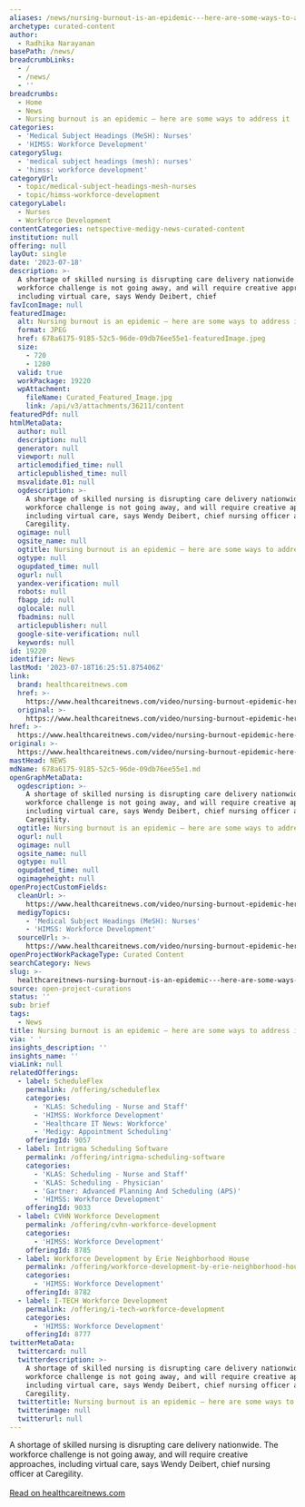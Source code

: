 ```yaml
---
aliases: /news/nursing-burnout-is-an-epidemic---here-are-some-ways-to-address-it
archetype: curated-content
author:
  - Radhika Narayanan
basePath: /news/
breadcrumbLinks:
  - /
  - /news/
  - ''
breadcrumbs:
  - Home
  - News
  - Nursing burnout is an epidemic – here are some ways to address it
categories:
  - 'Medical Subject Headings (MeSH): Nurses'
  - 'HIMSS: Workforce Development'
categorySlug:
  - 'medical subject headings (mesh): nurses'
  - 'himss: workforce development'
categoryUrl:
  - topic/medical-subject-headings-mesh-nurses
  - topic/himss-workforce-development
categoryLabel:
  - Nurses
  - Workforce Development
contentCategories: netspective-medigy-news-curated-content
institution: null
offering: null
layOut: single
date: '2023-07-18'
description: >-
  A shortage of skilled nursing is disrupting care delivery nationwide. The
  workforce challenge is not going away, and will require creative approaches,
  including virtual care, says Wendy Deibert, chief
favIconImage: null
featuredImage:
  alt: Nursing burnout is an epidemic – here are some ways to address it
  format: JPEG
  href: 678a6175-9185-52c5-96de-09db76ee55e1-featuredImage.jpeg
  size:
    - 720
    - 1280
  valid: true
  workPackage: 19220
  wpAttachment:
    fileName: Curated_Featured_Image.jpg
    link: /api/v3/attachments/36211/content
featuredPdf: null
htmlMetaData:
  author: null
  description: null
  generator: null
  viewport: null
  articlemodified_time: null
  articlepublished_time: null
  msvalidate.01: null
  ogdescription: >-
    A shortage of skilled nursing is disrupting care delivery nationwide. The
    workforce challenge is not going away, and will require creative approaches,
    including virtual care, says Wendy Deibert, chief nursing officer at
    Caregility.
  ogimage: null
  ogsite_name: null
  ogtitle: Nursing burnout is an epidemic – here are some ways to address it
  ogtype: null
  ogupdated_time: null
  ogurl: null
  yandex-verification: null
  robots: null
  fbapp_id: null
  oglocale: null
  fbadmins: null
  articlepublisher: null
  google-site-verification: null
  keywords: null
id: 19220
identifier: News
lastMod: '2023-07-18T16:25:51.875406Z'
link:
  brand: healthcareitnews.com
  href: >-
    https://www.healthcareitnews.com/video/nursing-burnout-epidemic-here-are-some-ways-address-it
  original: >-
    https://www.healthcareitnews.com/video/nursing-burnout-epidemic-here-are-some-ways-address-it
href: >-
  https://www.healthcareitnews.com/video/nursing-burnout-epidemic-here-are-some-ways-address-it
original: >-
  https://www.healthcareitnews.com/video/nursing-burnout-epidemic-here-are-some-ways-address-it
mastHead: NEWS
mdName: 678a6175-9185-52c5-96de-09db76ee55e1.md
openGraphMetaData:
  ogdescription: >-
    A shortage of skilled nursing is disrupting care delivery nationwide. The
    workforce challenge is not going away, and will require creative approaches,
    including virtual care, says Wendy Deibert, chief nursing officer at
    Caregility.
  ogtitle: Nursing burnout is an epidemic – here are some ways to address it
  ogurl: null
  ogimage: null
  ogsite_name: null
  ogtype: null
  ogupdated_time: null
  ogimageheight: null
openProjectCustomFields:
  cleanUrl: >-
    https://www.healthcareitnews.com/video/nursing-burnout-epidemic-here-are-some-ways-address-it
  medigyTopics:
    - 'Medical Subject Headings (MeSH): Nurses'
    - 'HIMSS: Workforce Development'
  sourceUrl: >-
    https://www.healthcareitnews.com/video/nursing-burnout-epidemic-here-are-some-ways-address-it
openProjectWorkPackageType: Curated Content
searchCategory: News
slug: >-
  healthcareitnews-nursing-burnout-is-an-epidemic---here-are-some-ways-to-address-it
source: open-project-curations
status: ''
sub: brief
tags:
  - News
title: Nursing burnout is an epidemic – here are some ways to address it
via: ' '
insights_description: ''
insights_name: ''
viaLink: null
relatedOfferings:
  - label: ScheduleFlex
    permalink: /offering/scheduleflex
    categories:
      - 'KLAS: Scheduling - Nurse and Staff'
      - 'HIMSS: Workforce Development'
      - 'Healthcare IT News: Workforce'
      - 'Medigy: Appointment Scheduling'
    offeringId: 9057
  - label: Intrigma Scheduling Software
    permalink: /offering/intrigma-scheduling-software
    categories:
      - 'KLAS: Scheduling - Nurse and Staff'
      - 'KLAS: Scheduling - Physician'
      - 'Gartner: Advanced Planning And Scheduling (APS)'
      - 'HIMSS: Workforce Development'
    offeringId: 9033
  - label: CVHN Workforce Development
    permalink: /offering/cvhn-workforce-development
    categories:
      - 'HIMSS: Workforce Development'
    offeringId: 8785
  - label: Workforce Development by Erie Neighborhood House
    permalink: /offering/workforce-development-by-erie-neighborhood-house
    categories:
      - 'HIMSS: Workforce Development'
    offeringId: 8782
  - label: I-TECH Workforce Development
    permalink: /offering/i-tech-workforce-development
    categories:
      - 'HIMSS: Workforce Development'
    offeringId: 8777
twitterMetaData:
  twittercard: null
  twitterdescription: >-
    A shortage of skilled nursing is disrupting care delivery nationwide. The
    workforce challenge is not going away, and will require creative approaches,
    including virtual care, says Wendy Deibert, chief nursing officer at
    Caregility.
  twittertitle: Nursing burnout is an epidemic – here are some ways to address it
  twitterimage: null
  twitterurl: null
---
```

<p>A shortage of skilled nursing is disrupting care delivery nationwide. The workforce challenge is not going away, and will require creative approaches, including virtual care, says Wendy Deibert, chief nursing officer at Caregility.<br/><br/><a target="_blank" href=https://www.healthcareitnews.com/video/nursing-burnout-epidemic-here-are-some-ways-address-it>Read on healthcareitnews.com</a></p>